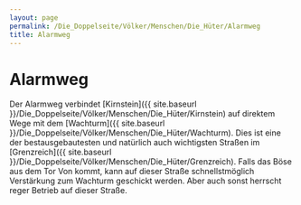```yaml
---
layout: page
permalink: /Die_Doppelseite/Völker/Menschen/Die_Hüter/Alarmweg
title: Alarmweg
---
```


# Alarmweg

Der Alarmweg verbindet [Kirnstein]({{ site.baseurl }}/Die_Doppelseite/Völker/Menschen/Die_Hüter/Kirnstein) auf direktem Wege mit dem [Wachturm]({{ site.baseurl }}/Die_Doppelseite/Völker/Menschen/Die_Hüter/Wachturm). Dies ist eine der bestausgebautesten und natürlich auch wichtigsten Straßen im [Grenzreich]({{ site.baseurl }}/Die_Doppelseite/Völker/Menschen/Die_Hüter/Grenzreich). Falls das Böse aus dem Tor Von kommt, kann auf dieser Straße schnellstmöglich Verstärkung zum Wachturm geschickt werden. Aber auch sonst herrscht reger Betrieb auf dieser Straße.

